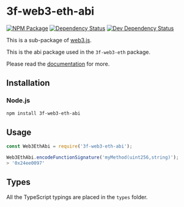 # 3f-web3-eth-abi

[![NPM Package][npm-image]][npm-url] [![Dependency Status][deps-image]][deps-url] [![Dev Dependency Status][deps-dev-image]][deps-dev-url]

This is a sub-package of [web3.js][repo].

This is the abi package used in the `3f-web3-eth` package.

Please read the [documentation][docs] for more.

## Installation

### Node.js

```bash
npm install 3f-web3-eth-abi
```

## Usage

```js
const Web3EthAbi = require('3f-web3-eth-abi');

Web3EthAbi.encodeFunctionSignature('myMethod(uint256,string)');
> '0x24ee0097'
```

## Types

All the TypeScript typings are placed in the `types` folder.

[docs]: http://web3js.readthedocs.io/en/1.0/
[repo]: https://github.com/FinanceFutureFactory/3f-web3.js
[npm-image]: https://img.shields.io/npm/v/web3-eth-abi.svg
[npm-url]: https://npmjs.org/package/web3-eth-abi
[deps-image]: https://david-dm.org/ethereum/web3.js/1.x/status.svg?path=packages/web3-eth-abi
[deps-url]: https://david-dm.org/ethereum/web3.js/1.x?path=packages/web3-eth-abi
[deps-dev-image]: https://david-dm.org/ethereum/web3.js/1.x/dev-status.svg?path=packages/web3-eth-abi
[deps-dev-url]: https://david-dm.org/ethereum/web3.js/1.x?type=dev&path=packages/web3-eth-abi
